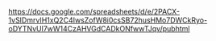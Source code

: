 https://docs.google.com/spreadsheets/d/e/2PACX-1vSIDmrvIH1xQ2C4IwsZofW8i0csSB72husHMo7DWCkRyo-oDYTNvUl7wW14CzAHVGdCADkONfwwTJqv/pubhtml
